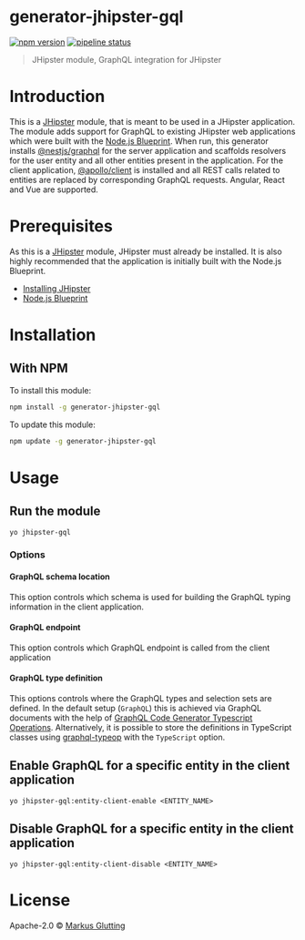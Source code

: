 # generator-jhipster-gql

[![npm version](https://badge.fury.io/js/generator-jhipster-gql.svg)](https://www.npmjs.com/package/generator-jhipster-gql) 
[![pipeline status](https://github.com/glutengo/generator-jhipster-gql/actions/workflows/github-ci.yml/badge.svg)](https://github.com/glutengo/generator-jhipster-gql/actions)

> JHipster module, GraphQL integration for JHipster

# Introduction

This is a [JHipster](https://www.jhipster.tech/) module, that is meant to be used in a JHipster application. 
The module adds support for GraphQL to existing JHipster web applications which were built with the [Node.js Blueprint](https://github.com/jhipster/generator-jhipster-nodejs).
When run, this generator installs [@nestjs/graphql](https://github.com/nestjs/graphql) for the server application and scaffolds resolvers for the user entity and all other entities present in the application.
For the client application, [@apollo/client](https://github.com/apollographql/apollo-client) is installed and all REST calls related to entities are replaced by corresponding GraphQL requests.
Angular, React and Vue are supported.

# Prerequisites

As this is a [JHipster](https://www.jhipster.tech/) module, JHipster must already be installed. 
It is also highly recommended that the application is initially built with the Node.js Blueprint.

- [Installing JHipster](https://www.jhipster.tech/installation/)
- [Node.js Blueprint](https://github.com/jhipster/generator-jhipster-nodejs)

# Installation

## With NPM

To install this module:

```bash
npm install -g generator-jhipster-gql
```

To update this module:

```bash
npm update -g generator-jhipster-gql
```

# Usage

## Run the module
```yo jhipster-gql```

### Options
#### GraphQL schema location
This option controls which schema is used for building the GraphQL typing information in the client application.

#### GraphQL endpoint
This option controls which GraphQL endpoint is called from the client application

#### GraphQL type definition
This options controls where the GraphQL types and selection sets are defined. 
In the default setup (`GraphQL`) this is achieved via GraphQL documents with the help of [GraphQL Code Generator Typescript Operations](https://www.graphql-code-generator.com/docs/plugins/typescript-operations).
Alternatively, it is possible to store the definitions in TypeScript classes using [graphql-typeop](https://github.com/glutengo/graphql-typeop) with the `TypeScript` option.

## Enable GraphQL for a specific entity in the client application
```yo jhipster-gql:entity-client-enable <ENTITY_NAME>```

## Disable GraphQL for a specific entity in the client application
```yo jhipster-gql:entity-client-disable <ENTITY_NAME>```

# License

Apache-2.0 © [Markus Glutting](https://glutting.net)

[npm-image]: https://img.shields.io/npm/v/generator-jhipster-gql.svg
[npm-url]: https://npmjs.org/package/generator-jhipster-gql
[github-actions-image]: https://github.com/glutengo/generator-jhipster-gql/workflows/Build/badge.svg
[github-actions-url]: https://github.com/glutengo/generator-jhipster-gql/actions
[daviddm-image]: https://david-dm.org/glutengo/generator-jhipster-gql.svg?theme=shields.io
[daviddm-url]: https://david-dm.org/glutengo/generator-jhipster-gql
